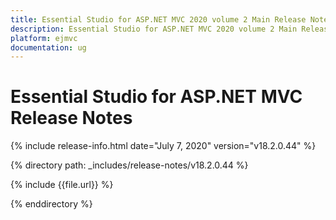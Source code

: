 ```yaml
---
title: Essential Studio for ASP.NET MVC 2020 volume 2 Main Release Notes  
description: Essential Studio for ASP.NET MVC 2020 volume 2 Main Release Notes  
platform: ejmvc
documentation: ug
---
```


# Essential Studio for ASP.NET MVC  Release Notes  

{% include release-info.html date="July 7, 2020"  version="v18.2.0.44" %} 


{% directory path: _includes/release-notes/v18.2.0.44 %}

{% include {{file.url}} %}

{% enddirectory %}